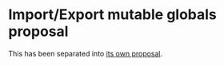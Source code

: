 
# Import/Export mutable globals proposal

This has been separated into
[its own proposal](https://github.com/WebAssembly/mutable-global/).
